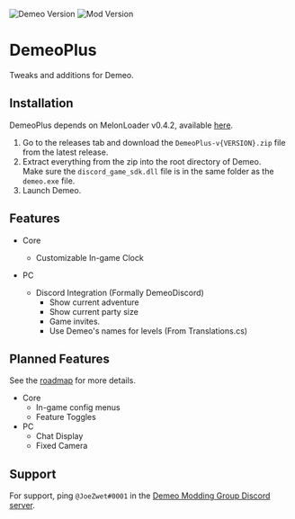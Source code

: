 ﻿![Demeo Version](https://img.shields.io/static/v1?label=Demeo&message=1.4&color=9cf&style=flat-square&logo=steam)
![Mod Version](https://img.shields.io/github/v/release/JoeZwet/DemeoPlus?include_prereleases&label=DemeoPlus&style=flat-square)

# DemeoPlus
Tweaks and additions for Demeo.

## Installation
DemeoPlus depends on MelonLoader v0.4.2, available [here](https://github.com/LavaGang/MelonLoader).

1. Go to the releases tab and download the `DemeoPlus-v{VERSION}.zip` file from the latest release.
2. Extract everything from the zip into the root directory of Demeo.\
   Make sure the `discord_game_sdk.dll` file is in the same folder as the `demeo.exe` file.
3. Launch Demeo.

## Features
- Core
   - Customizable In-game Clock
   
- PC
  - Discord Integration (Formally DemeoDiscord)
    - Show current adventure
    - Show current party size
    - Game invites.
    - Use Demeo's names for levels (From Translations.cs)

## Planned Features
See the [roadmap](https://github.com/JoeZwet/DemeoPlus/projects/1) for more details.
  - Core
    - In-game config menus
    - Feature Toggles
  - PC
    - Chat Display
    - Fixed Camera

## Support
For support, ping `@JoeZwet#0001` in the [Demeo Modding Group Discord server](https://discord.gg/XYphVbfaqh).
